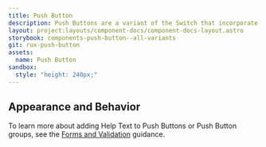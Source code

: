 ```yaml
---
title: Push Button
description: Push Buttons are a variant of the Switch that incorporate label and action into a single user interface element. Push Buttons may provide a useful interface element where screen real-estate is at a premium.
layout: project:layouts/component-docs/component-docs-layout.astro
storybook: components-push-button--all-variants
git: rux-push-button
assets:
  name: Push Button
sandbox:
  style: "height: 240px;"
---
```


<!-- Push Buttons are a variant of the Switch that incorporate label and action into a single user interface element. Push Buttons may provide a useful interface element where screen real-estate is at a premium. -->

## Appearance and Behavior

To learn more about adding Help Text to Push Buttons or Push Button groups, see the [Forms and Validation](/patterns/forms-and-validation) guidance.
